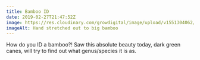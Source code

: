 ```yaml
---
title: Bamboo ID
date: 2019-02-27T21:47:52Z
image: https://res.cloudinary.com/growdigital/image/upload/v1551304062/bamboo-A3E3907E.jpg
imageAlt: Hand stretched out to big bamboo
---
```


How do you ID a bamboo?! Saw this absolute beauty today, dark green canes, will try to find out what genus/species it is as.
